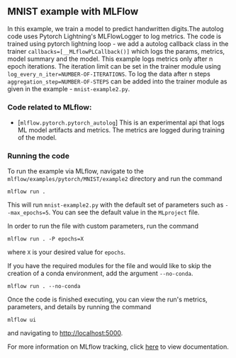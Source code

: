 ## MNIST example with MLFlow

In this example, we train a model to predict handwritten digits.The autolog code uses Pytorch Lightning's MLFlowLogger to log metrics. 
The code is trained using pytorch lightning loop - we add a autolog callback class in the trainer `callbacks=[__MLflowPLCallback()]` which logs the params, metrics, model summary and the model. 
This example logs metrics only after n epoch iterations. The iteration limit can be set in the trainer module using `log_every_n_iter=NUMBER-OF-ITERATIONS`.
To log the data after n steps `aggregation_step=NUMBER-OF-STEPS` can be added into the trainer module as given in the example - `mnist-example2.py`.

### Code related to MLflow:
* [`mlflow.pytorch.pytorch_autolog`]
This is an experimental api that logs ML model artifacts and metrics.
The metrics are logged during training of the model.

### Running the code
To run the example via MLflow, navigate to the `mlflow/examples/pytorch/MNIST/example2` directory and run the command

```
mlflow run .
```

This will run `mnist-example2.py` with the default set of parameters such as  `--max_epochs=5`. You can see the default value in the `MLproject` file.

In order to run the file with custom parameters, run the command

```
mlflow run . -P epochs=X
```

where `X` is your desired value for `epochs`.

If you have the required modules for the file and would like to skip the creation of a conda environment, add the argument `--no-conda`.

```
mlflow run . --no-conda
```

Once the code is finished executing, you can view the run's metrics, parameters, and details by running the command

```
mlflow ui
```

and navigating to [http://localhost:5000](http://localhost:5000).

For more information on MLflow tracking, click [here](https://www.mlflow.org/docs/latest/tracking.html#mlflow-tracking) to view documentation.


